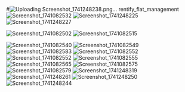 #![Uploading Screenshot_1741248238.png…]()
rentify_flat_management
![Screenshot_1741082532](https://github.com/user-attachments/assets/69ae432a-4f56-41dd-9575-6d050af08e65)
![Screenshot_1741248225](https://github.com/user-attachments/assets/dcac3515-75e9-454d-9b0a-1fa57430b367) 
![Screenshot_1741248227](https://github.com/user-attachments/assets/014fd1bc-2c4c-4c2d-8303-3e75f5e594af)


![Screenshot_1741082502](https://github.com/user-attachments/assets/b59d8bee-1321-4aec-a46b-901595043dbb)
![Screenshot_1741082515](https://github.com/user-attachments/assets/5a907aa8-ffc8-4f9c-a986-172738fa1099)

![Screenshot_1741082540](https://github.com/user-attachments/assets/7eb44307-8413-4f19-8362-e1120680bdfc)
![Screenshot_1741082549](https://github.com/user-attachments/assets/c0876b5e-31f7-499d-b112-a7caa8adc1c7)
![Screenshot_1741082583](https://github.com/user-attachments/assets/91251bb2-0893-4ae4-8fd6-27315acdf228)
![Screenshot_1741082552](https://github.com/user-attachments/assets/dce04637-7efa-41e6-b0a3-9cdc7001f9ca)
![Screenshot_1741082552](https://github.com/user-attachments/assets/7f735dd1-3ad4-4200-b90d-ba84ea70d166)
![Screenshot_1741082555](https://github.com/user-attachments/assets/4b519e2b-c191-4ccc-9351-9140c936841f)
![Screenshot_1741082565](https://github.com/user-attachments/assets/19ea8715-65fd-4e61-8c0b-f741ebf335cd)
![Screenshot_1741082575](https://github.com/user-attachments/assets/10cc2467-669d-4a42-8883-b9430ea0701f)
![Screenshot_1741082579](https://github.com/user-attachments/assets/f2a1eb50-c8e8-41a1-9ed9-6e153c055cc7)
![Screenshot_1741248319](https://github.com/user-attachments/assets/dddb6d17-97ab-4995-b29b-424ec76d75fb)
![Screenshot_1741248261](https://github.com/user-attachments/assets/5a133abc-a1db-4ea2-8d67-44e357ffa557)
![Screenshot_1741248250](https://github.com/user-attachments/assets/010cb102-397f-45b9-a714-b0d285cddc12)
![Screenshot_1741248244](https://github.com/user-attachments/assets/c0aa78fc-bd1c-4d39-9555-9ea6201796e0)
